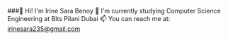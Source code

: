 ###👋 Hi! I'm Irine Sara Benoy
🌱 I'm currently studying Computer Science Engineering at Bits Pilani Dubai
📫 You can reach me at: irinesara235@gmail.com 
